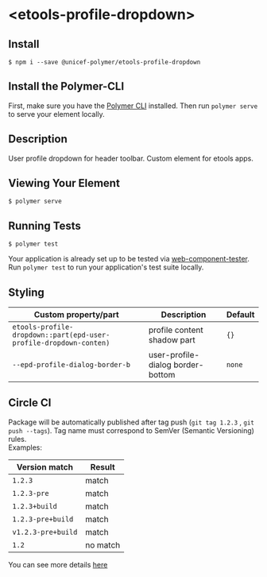 # \<etools-profile-dropdown\>

## Install
`$ npm i --save @unicef-polymer/etools-profile-dropdown`

## Install the Polymer-CLI
First, make sure you have the [Polymer CLI](https://www.npmjs.com/package/polymer-cli) installed. Then run `polymer serve` to serve your element locally.

## Description
User profile dropdown for header toolbar.
Custom element for etools apps.

## Viewing Your Element

```
$ polymer serve
```

## Running Tests

```
$ polymer test
```

Your application is already set up to be tested via [web-component-tester](https://github.com/Polymer/web-component-tester). Run `polymer test` to run your application's test suite locally.


## Styling
Custom property/part | Description | Default
----------------|-------------|----------
`etools-profile-dropdown::part(epd-user-profile-dropdown-conten)` |  profile content shadow part | `{}`
`--epd-profile-dialog-border-b` | user-profile-dialog border-bottom | `none`

## Circle CI

Package will be automatically published after tag push (`git tag 1.2.3` , `git push --tags`). Tag name must correspond to SemVer (Semantic Versioning) rules.  
Examples:

| Version match      | Result   |
| ------------------ | -------- |
| `1.2.3`            | match    |
| `1.2.3-pre`        | match    |
| `1.2.3+build`      | match    |
| `1.2.3-pre+build`  | match    |
| `v1.2.3-pre+build` | match    |
| `1.2`              | no match |

You can see more details [here](https://rgxdb.com/r/40OZ1HN5)
